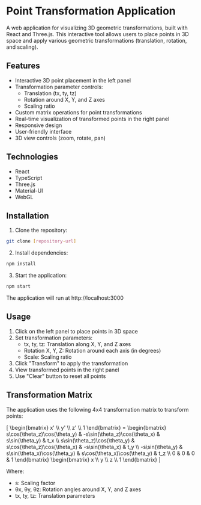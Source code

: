 # Point Transformation Application

A web application for visualizing 3D geometric transformations, built with React and Three.js. This interactive tool allows users to place points in 3D space and apply various geometric transformations (translation, rotation, and scaling).

## Features

- Interactive 3D point placement in the left panel
- Transformation parameter controls:
  - Translation (tx, ty, tz)
  - Rotation around X, Y, and Z axes
  - Scaling ratio
- Custom matrix operations for point transformations
- Real-time visualization of transformed points in the right panel
- Responsive design
- User-friendly interface
- 3D view controls (zoom, rotate, pan)

## Technologies

- React
- TypeScript
- Three.js
- Material-UI
- WebGL

## Installation

1. Clone the repository:
```bash
git clone [repository-url]
```

2. Install dependencies:
```bash
npm install
```

3. Start the application:
```bash
npm start
```

The application will run at http://localhost:3000

## Usage

1. Click on the left panel to place points in 3D space
2. Set transformation parameters:
   - tx, ty, tz: Translation along X, Y, and Z axes
   - Rotation X, Y, Z: Rotation around each axis (in degrees)
   - Scale: Scaling ratio
3. Click "Transform" to apply the transformation
4. View transformed points in the right panel
5. Use "Clear" button to reset all points

## Transformation Matrix

The application uses the following 4x4 transformation matrix to transform points:

\[
\\begin{bmatrix} 
x' \\\\ 
y' \\\\
z' \\\\
1
\\end{bmatrix} = 
\\begin{bmatrix} 
s\\cos(\\theta_z)\\cos(\\theta_y) & -s\\sin(\\theta_z)\\cos(\\theta_x) & s\\sin(\\theta_y) & t_x \\\\ 
s\\sin(\\theta_z)\\cos(\\theta_y) & s\\cos(\\theta_z)\\cos(\\theta_x) & -s\\sin(\\theta_x) & t_y \\\\
-s\\sin(\\theta_y) & s\\sin(\\theta_x)\\cos(\\theta_y) & s\\cos(\\theta_x)\\cos(\\theta_y) & t_z \\\\
0 & 0 & 0 & 1
\\end{bmatrix}
\\begin{bmatrix} 
x \\\\ 
y \\\\ 
z \\\\
1
\\end{bmatrix}
\]

Where:
- s: Scaling factor
- θx, θy, θz: Rotation angles around X, Y, and Z axes
- tx, ty, tz: Translation parameters
